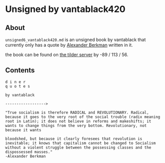# Unsigned by vantablack420

## About
`unsigned6_vantablack420.md` is an unsigned book by vantablack that currently only has a quote by [Alexander Berkman](https://en.wikipedia.org/wiki/Alexander_Berkman) written in it.

the book can be found on [the tilder server](https://mc.tildeverse.org) by -89 / 113 / 56.

## Contents
```
d i n e r 
q u o t e s

by vantablack 

------------------>

"True socialism is therefore RADICAL and REVOLUTIONARY. Radical, because it goes to the very root of the social trouble (radix meaning root in Latin); it does not believe in reforms and makeshifts; it wants to change things from the very bottom. Revolutionary, not because it wants

bloodshed, but because it clearly foresees that revolution is inevitable; it knows that capitalism cannot be changed to Socialism without a violent struggle between the possessing classes and the dispossessed masses." 
-Alexander Berkman


```